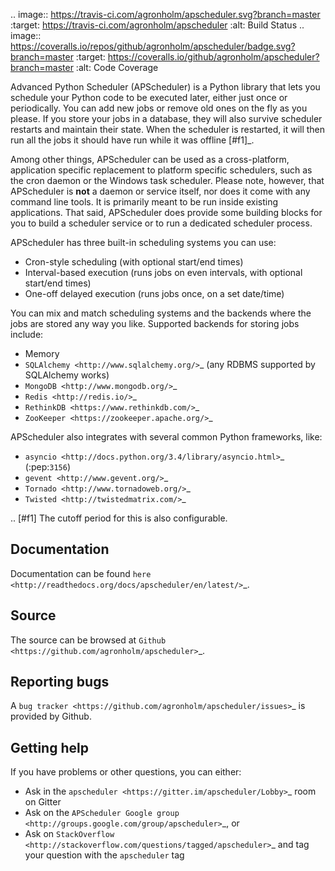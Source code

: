 .. image:: https://travis-ci.com/agronholm/apscheduler.svg?branch=master
  :target: https://travis-ci.com/agronholm/apscheduler
  :alt: Build Status
.. image:: https://coveralls.io/repos/github/agronholm/apscheduler/badge.svg?branch=master
  :target: https://coveralls.io/github/agronholm/apscheduler?branch=master
  :alt: Code Coverage

Advanced Python Scheduler (APScheduler) is a Python library that lets you schedule your Python code
to be executed later, either just once or periodically. You can add new jobs or remove old ones on
the fly as you please. If you store your jobs in a database, they will also survive scheduler
restarts and maintain their state. When the scheduler is restarted, it will then run all the jobs
it should have run while it was offline [#f1]_.

Among other things, APScheduler can be used as a cross-platform, application specific replacement
to platform specific schedulers, such as the cron daemon or the Windows task scheduler. Please
note, however, that APScheduler is **not** a daemon or service itself, nor does it come with any
command line tools. It is primarily meant to be run inside existing applications. That said,
APScheduler does provide some building blocks for you to build a scheduler service or to run a
dedicated scheduler process.

APScheduler has three built-in scheduling systems you can use:

* Cron-style scheduling (with optional start/end times)
* Interval-based execution (runs jobs on even intervals, with optional start/end times)
* One-off delayed execution (runs jobs once, on a set date/time)

You can mix and match scheduling systems and the backends where the jobs are stored any way you
like. Supported backends for storing jobs include:

* Memory
* `SQLAlchemy <http://www.sqlalchemy.org/>`_ (any RDBMS supported by SQLAlchemy works)
* `MongoDB <http://www.mongodb.org/>`_
* `Redis <http://redis.io/>`_
* `RethinkDB <https://www.rethinkdb.com/>`_
* `ZooKeeper <https://zookeeper.apache.org/>`_

APScheduler also integrates with several common Python frameworks, like:

* `asyncio <http://docs.python.org/3.4/library/asyncio.html>`_ (:pep:`3156`)
* `gevent <http://www.gevent.org/>`_
* `Tornado <http://www.tornadoweb.org/>`_
* `Twisted <http://twistedmatrix.com/>`_

.. [#f1] The cutoff period for this is also configurable.


Documentation
-------------

Documentation can be found `here <http://readthedocs.org/docs/apscheduler/en/latest/>`_.


Source
------

The source can be browsed at `Github <https://github.com/agronholm/apscheduler>`_.


Reporting bugs
--------------

A `bug tracker <https://github.com/agronholm/apscheduler/issues>`_ is provided by Github.


Getting help
------------

If you have problems or other questions, you can either:

* Ask in the `apscheduler <https://gitter.im/apscheduler/Lobby>`_ room on Gitter
* Ask on the `APScheduler Google group <http://groups.google.com/group/apscheduler>`_, or
* Ask on `StackOverflow <http://stackoverflow.com/questions/tagged/apscheduler>`_ and tag your
  question with the ``apscheduler`` tag
